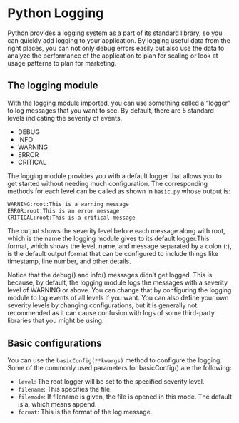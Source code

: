# Python Logging
Python provides a logging system as a part of its standard library, so you can quickly add logging to your application. By logging useful data from the right places, you can not only debug errors easily but also use the data to analyze the performance of the application to plan for scaling or look at usage patterns to plan for marketing.

## The logging module
With the logging module imported, you can use something called a “logger” to log messages that you want to see. By default, there are 5 standard levels indicating the severity of events.  
* DEBUG
* INFO
* WARNING
* ERROR
* CRITICAL

The logging module provides you with a default logger that allows you to get started without needing much configuration. The corresponding methods for each level can be called as shown in `basic.py` whose output is:
```bash
WARNING:root:This is a warning message
ERROR:root:This is an error message
CRITICAL:root:This is a critical message
```
The output shows the severity level before each message along with root, which is the name the logging module gives to its default logger.This format, which shows the level, name, and message separated by a colon (:), is the default output format that can be configured to include things like timestamp, line number, and other details.

Notice that the debug() and info() messages didn’t get logged. This is because, by default, the logging module logs the messages with a severity level of WARNING or above. You can change that by configuring the logging module to log events of all levels if you want. You can also define your own severity levels by changing configurations, but it is generally not recommended as it can cause confusion with logs of some third-party libraries that you might be using.

## Basic configurations
You can use the `basicConfig(**kwargs)` method to configure the logging. Some of the commonly used parameters for basicConfig() are the following:

* `level`: The root logger will be set to the specified severity level.
* `filename`: This specifies the file.
* `filemode`: If filename is given, the file is opened in this mode. The default is a, which means append.
* `format`: This is the format of the log message.